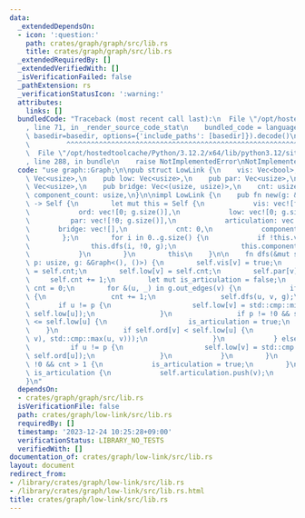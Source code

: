 ```yaml
---
data:
  _extendedDependsOn:
  - icon: ':question:'
    path: crates/graph/graph/src/lib.rs
    title: crates/graph/graph/src/lib.rs
  _extendedRequiredBy: []
  _extendedVerifiedWith: []
  _isVerificationFailed: false
  _pathExtension: rs
  _verificationStatusIcon: ':warning:'
  attributes:
    links: []
  bundledCode: "Traceback (most recent call last):\n  File \"/opt/hostedtoolcache/Python/3.12.2/x64/lib/python3.12/site-packages/onlinejudge_verify/documentation/build.py\"\
    , line 71, in _render_source_code_stat\n    bundled_code = language.bundle(stat.path,\
    \ basedir=basedir, options={'include_paths': [basedir]}).decode()\n          \
    \         ^^^^^^^^^^^^^^^^^^^^^^^^^^^^^^^^^^^^^^^^^^^^^^^^^^^^^^^^^^^^^^^^^^^^^^^^^^^^^^^^^\n\
    \  File \"/opt/hostedtoolcache/Python/3.12.2/x64/lib/python3.12/site-packages/onlinejudge_verify/languages/rust.py\"\
    , line 288, in bundle\n    raise NotImplementedError\nNotImplementedError\n"
  code: "use graph::Graph;\n\npub struct LowLink {\n    vis: Vec<bool>,\n    pub ord:\
    \ Vec<usize>,\n    pub low: Vec<usize>,\n    pub par: Vec<usize>,\n    pub articulation:\
    \ Vec<usize>,\n    pub bridge: Vec<(usize, usize)>,\n    cnt: usize,\n    pub\
    \ component_count: usize,\n}\n\nimpl LowLink {\n    pub fn new(g: &Graph<(), ()>)\
    \ -> Self {\n        let mut this = Self {\n            vis: vec![false; g.size()],\n\
    \            ord: vec![0; g.size()],\n            low: vec![0; g.size()],\n  \
    \          par: vec![!0; g.size()],\n            articulation: vec![],\n     \
    \       bridge: vec![],\n            cnt: 0,\n            component_count: 0,\n\
    \        };\n        for i in 0..g.size() {\n            if !this.vis[i] {\n \
    \               this.dfs(i, !0, g);\n                this.component_count += 1;\n\
    \            }\n        }\n        this\n    }\n\n    fn dfs(&mut self, v: usize,\
    \ p: usize, g: &Graph<(), ()>) {\n        self.vis[v] = true;\n        self.ord[v]\
    \ = self.cnt;\n        self.low[v] = self.cnt;\n        self.par[v] = p;\n   \
    \     self.cnt += 1;\n        let mut is_articulation = false;\n        let mut\
    \ cnt = 0;\n        for &(u, _) in g.out_edges(v) {\n            if !self.vis[u]\
    \ {\n                cnt += 1;\n                self.dfs(u, v, g);\n         \
    \       if u != p {\n                    self.low[v] = std::cmp::min(self.low[v],\
    \ self.low[u]);\n                }\n                if p != !0 && self.ord[v]\
    \ <= self.low[u] {\n                    is_articulation = true;\n            \
    \    }\n                if self.ord[v] < self.low[u] {\n                    self.bridge.push((std::cmp::min(u,\
    \ v), std::cmp::max(u, v)));\n                }\n            } else {\n      \
    \          if u != p {\n                    self.low[v] = std::cmp::min(self.low[v],\
    \ self.ord[u]);\n                }\n            }\n        }\n        if p ==\
    \ !0 && cnt > 1 {\n            is_articulation = true;\n        }\n        if\
    \ is_articulation {\n            self.articulation.push(v);\n        }\n    }\n\
    }\n"
  dependsOn:
  - crates/graph/graph/src/lib.rs
  isVerificationFile: false
  path: crates/graph/low-link/src/lib.rs
  requiredBy: []
  timestamp: '2023-12-24 10:25:28+09:00'
  verificationStatus: LIBRARY_NO_TESTS
  verifiedWith: []
documentation_of: crates/graph/low-link/src/lib.rs
layout: document
redirect_from:
- /library/crates/graph/low-link/src/lib.rs
- /library/crates/graph/low-link/src/lib.rs.html
title: crates/graph/low-link/src/lib.rs
---
```

